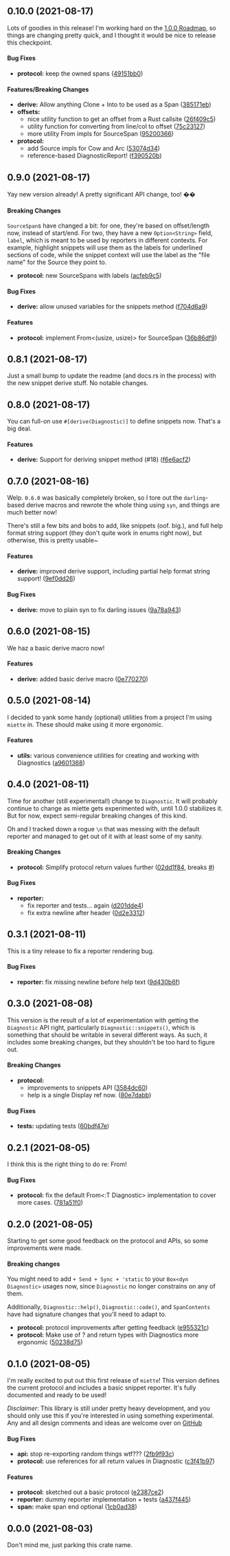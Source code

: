 <a name="0.10.0"></a>
## 0.10.0 (2021-08-17)

Lots of goodies in this release! I'm working hard on the [1.0.0
Roadmap](https://github.com/zkat/miette/issues/10), so things are changing
pretty quick, and I thought it would be nice to release this checkpoint.
#### Bug Fixes

* **protocol:**  keep the owned spans ([49151bb0](https://github.com/zkat/miette/commit/49151bb0950c0db9d2743c8fb78dcacfc27bc750))

#### Features/Breaking Changes

* **derive:**  Allow anything Clone + Into<SourceSpan> to be used as a Span ([385171eb](https://github.com/zkat/miette/commit/385171eb8178ce2e7d6d2d2849b78e0f09feb721))
* **offsets:**
  *  nice utility function to get an offset from a Rust callsite ([26f409c5](https://github.com/zkat/miette/commit/26f409c5252c3fda5ead140eb4d5ec282f47f0f7))
  *  utility function for converting from line/col to offset ([75c23127](https://github.com/zkat/miette/commit/75c2312755bf714c112badf6310b2bff1633f6bc))
  *  more utility From impls for SourceSpan ([95200366](https://github.com/zkat/miette/commit/95200366a1639b0b729db460ae1e50cce6fee9de))
* **protocol:**
  *  add Source impls for Cow and Arc ([53074d34](https://github.com/zkat/miette/commit/53074d3488e1404331fc1ca3c5e068ac57e9a852))
  *  reference-based DiagnosticReport! ([f390520b](https://github.com/zkat/miette/commit/f390520b45823d65055f9f872016e4ee27c0c20a))



<a name="0.9.0"></a>
## 0.9.0 (2021-08-17)

Yay new version already! A pretty significant API change, too! ��

#### Breaking Changes

`SourceSpan`s have changed a bit: for one, they're based on offset/length now,
instead of start/end. For two, they have a new `Option<String>` field,
`label`, which is meant to be used by reporters in different contexts. For
example, highlight snippets will use them as the labels for underlined
sections of code, while the snippet context will use the label as the "file
name" for the Source they point to.

  * **protocol:** new SourceSpans with labels ([acfeb9c5](https://github.com/zkat/miette/commit/acfeb9c5b0e390c924194ee0363fc49fa8defbac))

#### Bug Fixes

* **derive:**  allow unused variables for the snippets method ([f704d6a9](https://github.com/zkat/miette/commit/f704d6a9ae971dfe61fe9a0e0b4a1a7f98fd37bc))

#### Features

* **protocol:** implement From<(usize, usize)> for SourceSpan ([36b86df9](https://github.com/zkat/miette/commit/36b86df9f51984405efa6f38be8bbb984d605207))



<a name="0.8.1"></a>
## 0.8.1 (2021-08-17)

Just a small bump to update the readme (and docs.rs in the process) with the
new snippet derive stuff. No notable changes.

<a name="0.8.0"></a>
## 0.8.0 (2021-08-17)

You can full-on use `#[derive(Diagnostic)]` to define snippets now. That's a
big deal.

#### Features

* **derive:**  Support for deriving snippet method (#18) ([f6e6acf2](https://github.com/zkat/miette/commit/f6e6acf2d2c301fd411c7c9c4b63a2b19aa69242))

<a name="0.7.0"></a>
## 0.7.0 (2021-08-16)

Welp. `0.6.0` was basically completely broken, so I tore out the
`darling`-based derive macros and rewrote the whole thing using `syn`, and
things are much better now!

There's still a few bits and bobs to add, like snippets (oof. big.), and full
help format string support (they don't quite work in enums right now), but
otherwise, this is pretty usable~

#### Features

* **derive:**  improved derive support, including partial help format string support! ([9ef0dd26](https://github.com/zkat/miette/commit/9ef0dd261fa537b280f32ea6f149785a69e33938))

#### Bug Fixes

* **derive:**  move to plain syn to fix darling issues ([9a78a943](https://github.com/zkat/miette/commit/9a78a943950078c879a1eb06baf819348139e1de))


<a name="0.6.0"></a>
## 0.6.0 (2021-08-15)

We haz a basic derive macro now!

#### Features

* **derive:**  added basic derive macro ([0e770270](https://github.com/zkat/miette/commit/0e7702700de8a4cd9022d660aaf363b735943d55))


<a name="0.5.0"></a>
## 0.5.0 (2021-08-14)

I decided to yank some handy (optional) utilities from a project I'm using
`miette` in. These should make using it more ergonomic.

#### Features

* **utils:**  various convenience utilities for creating and working with Diagnostics ([a9601368](https://github.com/zkat/miette/commit/a960136802834bd3741ef637d91f73287870b1ad))


<a name="0.4.0"></a>
## 0.4.0 (2021-08-11)

Time for another (still experimental!) change to `Diagnostic`. It will
probably continue to change as miette gets experimented with, until 1.0.0
stabilizes it. But for now, expect semi-regular breaking changes of this kind.

Oh and I tracked down a rogue `\n` that was messing with the default reporter
and managed to get out of it with at least some of my sanity.

#### Breaking Changes

* **protocol:**  Simplify protocol return values further ([02dd1f84](https://github.com/zkat/miette/commit/02dd1f84d45c01fb4de2d31c158a7b6e08455f72), breaks [#](https://github.com/zkat/miette/issues/))

#### Bug Fixes

* **reporter:**
  *  fix reporter and tests... again ([d201dde4](https://github.com/zkat/miette/commit/d201dde4b559a2baa4259a0845582a5d14453c5a))
  *  fix extra newline after header ([0d2e3312](https://github.com/zkat/miette/commit/0d2e3312a4a262e99a131bc893097d295e59e8ca))


<a name="0.3.1"></a>
## 0.3.1 (2021-08-11)

This is a tiny release to fix a reporter rendering bug.

#### Bug Fixes

* **reporter:**  fix missing newline before help text ([9d430b6f](https://github.com/zkat/miette/commit/9d430b6f477fd8991ce217dffdbce8fbd28dcd7e))



<a name="0.3.0"></a>
## 0.3.0 (2021-08-08)

This version is the result of a lot of experimentation with getting the
`Diagnostic` API right, particularly `Diagnostic::snippets()`, which is
something that should be writable in several different ways. As such, it
includes some breaking changes, but they shouldn't be too hard to figure out.

#### Breaking Changes

* **protocol:**
  *  improvements to snippets API ([3584dc60](https://github.com/zkat/miette/commit/3584dc600c2b8b0f84a2a0c59856da9a9dc7fbab))
  *  help is a single Display ref now. ([80e7dabb](https://github.com/zkat/miette/commit/80e7dabbe450d4a78ed18174e2a383a6a1ed0557))

#### Bug Fixes

* **tests:**  updating tests ([60bdf47e](https://github.com/zkat/miette/commit/60bdf47e297999b48345b39ba1a3aacbbf79e6fc))

<a name="0.2.1"></a>
## 0.2.1 (2021-08-05)

I think this is the right thing to do re: From!

#### Bug Fixes

* **protocol:**  fix the default From<:T Diagnostic> implementation to cover more cases. ([781a51f0](https://github.com/zkat/miette/commit/781a51f03765c7351a95b34e8391f6a0cf5fc37c))

<a name="0.2.0"></a>
## 0.2.0 (2021-08-05)

Starting to get some good feedback on the protocol and APIs, so some improvements were made.

#### Breaking changes

You might need to add `+ Send + Sync + 'static` to your `Box<dyn Diagnostic>`
usages now, since `Diagnostic` no longer constrains on any of them.

Additionally, `Diagnostic::help()`, `Diagnostic::code()`, and `SpanContents`
have had signature changes that you'll need to adapt to.

* **protocol:**  protocol improvements after getting feedback ([e955321c](https://github.com/zkat/miette/commit/e955321cbd67372dfebb71a829ddb89baf9b169a))
* **protocol:**  Make use of ? and return types with Diagnostics more ergonomic ([50238d75](https://github.com/zkat/miette/commit/50238d75a2db2dccbe2ae2cba78d0dd6eac4ef2a))

<a name="0.1.0"></a>
## 0.1.0 (2021-08-05)

I'm really excited to put out this first release of `miette`! This version
defines the current protocol and includes a basic snippet reporter. It's fully
documented and ready to be used!

_Disclaimer_: This library is still under pretty heavy development, and you should only use this if you're interested in using something experimental. Any and all design comments and ideas are welcome over on [GitHub](https://github.com/zkat/miettee)

#### Bug Fixes

* **api:**  stop re-exporting random things wtf??? ([2fb9f93c](https://github.com/zkat/miette/commit/2fb9f93cbf02c4d41a5538e98c8bea72f40c5430))
* **protocol:**  use references for all return values in Diagnostic ([c3f41b97](https://github.com/zkat/miette/commit/c3f41b972da0e89220e7d9de08f420912ec8973a))

#### Features

* **protocol:**  sketched out a basic protocol ([e2387ce2](https://github.com/zkat/miette/commit/e2387ce2edd4165d04f47a084f3f1492a5de8d9d))
* **reporter:**  dummy reporter implementation + tests ([a437f445](https://github.com/zkat/miette/commit/a437f44511768e52cfedd856b5b1432c0716f378))
* **span:**  make span end optional ([1cb0ad38](https://github.com/zkat/miette/commit/1cb0ad38524696a733f6134092ffd998f76fb142))



<a name="0.0.0"></a>
## 0.0.0 (2021-08-03)

Don't mind me, just parking this crate name.



